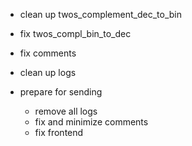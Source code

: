 - clean up twos_complement_dec_to_bin
- fix twos_compl_bin_to_dec
- fix comments
- clean up logs

- prepare for sending
  - remove all logs
  - fix and minimize comments
  - fix frontend
